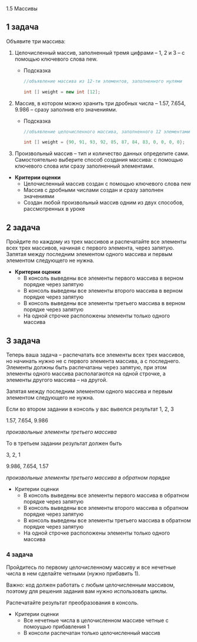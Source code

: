 1.5 Массивы

## 1 задача

Объявите три массива:

1. Целочисленный массив, заполненный тремя цифрами – 1, 2 и 3 – с помощью ключевого слова new.
    - Подсказка

        ```java
        //объявление массива из 12-ти элементов, заполненного нулями
        
        int [] weight = new int [12];
        ```

2. Массив, в котором можно хранить три дробных числа – 1.57, 7.654, 9.986 –  сразу заполнив его значениями.
    - Подсказка

        ```java
        //объявление целочисленного массива, заполненного 12 элементами 
        
        int [] weight = {90, 91, 93, 92, 85, 87, 84, 83, 0, 0, 0, 0};
        ```

3. Произвольный массив – тип и количество данных определите сами. Самостоятельно выберите способ создания массива: с помощью ключевого слова или сразу заполненный элементами.
- **Критерии оценки**
    - Целочисленный массив создан с помощью ключевого слова new
    - Массив с дробными числами создан и сразу заполнен значениями
    - Создан любой произвольный массив одним из двух способов, рассмотренных в уроке


## 2 задача

Пройдите по каждому из трех массивов и распечатайте все элементы всех трех массивов, начиная с первого элемента, через запятую. Запятая между последним элементом одного массива и первым элементом следующего не нужна.

- **Критерии оценки**
    - В консоль выведены все элементы первого массива в верном порядке через запятую
    - В консоль выведены все элементы второго массива в верном порядке через запятую
    - В консоль выведены все элементы третьего массива в верном порядке через запятую
    - На одной строчке расположены элементы только одного массива

## 3 задача

Теперь ваша задача – распечатать все элементы всех трех массивов, но начинать нужно не с первого элемента массива, а с последнего. Элементы должны быть распечатаны через запятую, при этом элементы одного массива располагаются на одной строчке, а элементы другого массива – на другой.

Запятая между последним элементом одного массива и первым элементом следующего не нужна.

Если во втором задании в консоль у вас вывелся результат
1, 2, 3

1.57, 7.654, 9.986

*произвольные элементы третьего массива*

То в третьем задании результат должен быть

3, 2, 1

9.986, 7.654, 1.57

*произвольные элементы третьего массива в обратном порядке*

- Критерии оценки
    - В консоль выведены все элементы первого массива в обратном порядке через запятую
    - В консоль выведены все элементы второго массива в обратном порядке через запятую
    - В консоль выведены все элементы третьего массива в обратном порядке через запятую
    - На одной строчке расположены элементы только одного массива

### 4 задача

Пройдитесь по первому целочисленному массиву и все нечетные числа в нем сделайте четными (нужно прибавить 1).

Важно: код должен работать с любым целочисленным массивом, поэтому для решения задания вам нужно использовать циклы.

Распечатайте результат преобразования в консоль.

- Критерии оценки
    - Все нечетные числа в целочисленном массиве четные с помоущью прибавления 1
    - В консоли распечатан только целочисленный массив